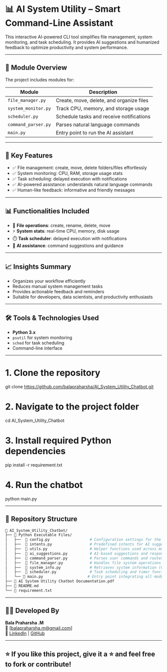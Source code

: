 # 📊 AI System Utility – Smart Command-Line Assistant

This interactive AI-powered CLI tool simplifies file management, system monitoring, and task scheduling. It provides AI suggestions and humanized feedback to optimize productivity and system performance.

---

## 📁 Module Overview

The project includes modules for:

| Module              | Description                                |
|---------------------|--------------------------------------------|
| `file_manager.py`   | Create, move, delete, and organize files   |
| `system_monitor.py` | Track CPU, memory, and storage usage       |
| `scheduler.py`      | Schedule tasks and receive notifications   |
| `command_parser.py` | Parses natural language commands           |
| `main.py`           | Entry point to run the AI assistant        |

---

## 📌 Key Features

- ✅ File management: create, move, delete folders/files effortlessly  
- ✅ System monitoring: CPU, RAM, storage usage stats  
- ✅ Task scheduling: delayed execution with notifications  
- ✅ AI-powered assistance: understands natural language commands  
- ✅ Human-like feedback: informative and friendly messages  

---

## 📊 Functionalities Included

- 📁 **File operations**: create, rename, delete, move  
- ⚡ **System stats**: real-time CPU, memory, disk usage  
- ⏱️ **Task scheduler**: delayed execution with notifications  
- 🧠 **AI assistance**: command suggestions and guidance  

---

## 📈 Insights Summary

- Organizes your workflow efficiently  
- Reduces manual system management tasks  
- Provides actionable feedback and reminders  
- Suitable for developers, data scientists, and productivity enthusiasts  

---

## 🛠️ Tools & Technologies Used

- **Python 3.x**  
- `psutil` for system monitoring  
- `sched` for task scheduling  
- Command-line interface  

---

# 1. Clone the repository
git clone https://github.com/balapraharsha/AI_System_Utility_Chatbot.git

# 2. Navigate to the project folder
cd AI_System_Utility_Chatbot

# 3. Install required Python dependencies
pip install -r requirement.txt

# 4. Run the chatbot
python main.py

---

## 📂 Repository Structure

```bash
📁 AI_System_Utility_Chatbot/
├── 📁 Python Executable Files/
│   ├──  📄 config.py                  # Configuration settings for the chatbot
│   ├──  📄 intents.py                 # Predefined intents for AI suggestions or commands
│   ├──  📄 utils.py                   # Helper functions used across modules
│   ├──  📄 ai_suggestions.py          # AI-based suggestions and responses
│   ├──  📄 command_parser.py          # Parses user commands and routes them to modules
│   ├──  📄 file_manager.py            # Handles file system operations (create, move, delete)
│   ├──  📄 system_info.py             # Retrieves system information (CPU, RAM, storage)
│   ├──  📄 scheduler.py               # Task scheduling and timer functions
│   └── 📄 main.py                    # Entry point integrating all modules
├── 📄 AI System Utility Chatbot Documentation.pdf
├── 📄 README.md
└── 📄 requirement.txt
```

---

## 👨‍💻 Developed By

**Bala Praharsha .M**  
📧 [balapraharsha.m@gmail.com]  
🔗 [LinkedIn](https://linkedin.com/in/mannepalli-bala-praharsha) | [GitHub](https://github.com/balapraharsha)  

---

## ⭐ If you like this project, give it a ⭐ and feel free to fork or contribute!
